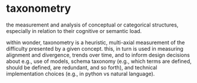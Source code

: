 # taxonometry

the measurement and analysis of conceptual or categorical structures,
especially in relation to their cognitive or semantic load.

within wonder, taxonometry is a heuristic, multi-axial measurement of the
difficulty presented by a given concept. this, in turn is used in measuring
alignment and divergence, trends over time, and to inform design decisions
about e.g., use of models, schema taxonomy (e.g., which terms are defined,
should be defined, are redundant, and so forth), and technical implementation
choices (e.g., in python vs natural language).
